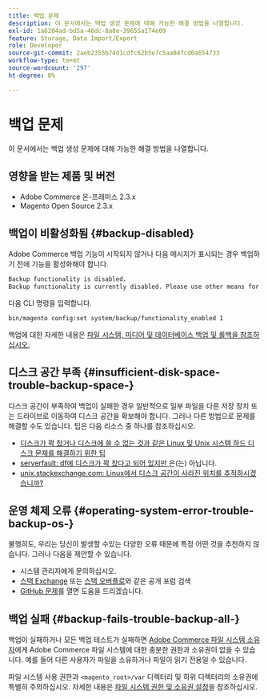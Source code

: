 ```yaml
---
title: 백업 문제
description: 이 문서에서는 백업 생성 문제에 대해 가능한 해결 방법을 나열합니다.
exl-id: 1a6204ad-bd5a-46dc-8a8e-39655a174e09
feature: Storage, Data Import/Export
role: Developer
source-git-commit: 2aeb2355b74d1cdfc62b5e7c5aa04fcd0a654733
workflow-type: tm+mt
source-wordcount: '297'
ht-degree: 0%

---
```


# 백업 문제

이 문서에서는 백업 생성 문제에 대해 가능한 해결 방법을 나열합니다.

## 영향을 받는 제품 및 버전

* Adobe Commerce 온-프레미스 2.3.x
* Magento Open Source 2.3.x

## 백업이 비활성화됨 {#backup-disabled}

Adobe Commerce 백업 기능이 시작되지 않거나 다음 메시지가 표시되는 경우 백업하기 전에 기능을 활성화해야 합니다.

```bash
Backup functionality is disabled.
Backup functionality is currently disabled. Please use other means for backups.
```

다음 CLI 명령을 입력합니다.

```bash
bin/magento config:set system/backup/functionality_enabled 1
```

백업에 대한 자세한 내용은 [파일 시스템, 미디어 및 데이터베이스 백업 및 롤백을 참조하십시오.](https://experienceleague.adobe.com/ko/docs/commerce-operations/installation-guide/tutorials/backup)

## 디스크 공간 부족 {#insufficient-disk-space-trouble-backup-space-}

디스크 공간이 부족하여 백업이 실패한 경우 일반적으로 일부 파일을 다른 저장 장치 또는 드라이브로 이동하여 디스크 공간을 확보해야 합니다. 그러나 다른 방법으로 문제를 해결할 수도 있습니다. 팁은 다음 리소스 중 하나를 참조하십시오.

* [디스크가 꽉 찼거나 디스크에 쓸 수 없는 것과 같은 Linux 및 Unix 시스템 하드 디스크 문제를 해결하기 위한 팁](https://www.cyberciti.biz/datacenter/linux-unix-bsd-osx-cannot-write-to-hard-disk)
* [serverfault: df에 디스크가 꽉 찼다고 되어 있지만 ](https://serverfault.com/questions/315181/df-says-disk-is-full-but-it-is-not)은(는) 아닙니다.
* [unix.stackexchange.com: Linux에서 디스크 공간이 사라진 위치를 추적하시겠습니까?](https://unix.stackexchange.com/questions/125429/tracking-down-where-disk-space-has-gone-on-linux)

## 운영 체제 오류 {#operating-system-error-trouble-backup-os-}

불행히도, 우리는 당신이 발생할 수있는 다양한 오류 때문에 특정 어떤 것을 추천하지 않습니다. 그러나 다음을 제안할 수 있습니다.

* 시스템 관리자에게 문의하십시오.
* [스택 Exchange](https://unix.stackexchange.com) 또는 [스택 오버플로](https://stackoverflow.com)와 같은 공개 포럼 검색
* [GitHub 문제](https://github.com/magento/magento2/issues)를 열면 도움을 드리겠습니다.

## 백업 실패 {#backup-fails-trouble-backup-all-}

백업이 실패하거나 모든 백업 테스트가 실패하면 [Adobe Commerce 파일 시스템 소유자](https://experienceleague.adobe.com/ko/docs/commerce-operations/installation-guide/prerequisites/file-system/overview)에게 Adobe Commerce 파일 시스템에 대한 충분한 권한과 소유권이 없을 수 있습니다. 예를 들어 다른 사용자가 파일을 소유하거나 파일이 읽기 전용일 수 있습니다.

파일 시스템 사용 권한과 `<magento_root>/var` 디렉터리 및 하위 디렉터리의 소유권에 특별히 주의하십시오. 자세한 내용은 [파일 시스템 권한 및 소유권 설정](https://experienceleague.adobe.com/ko/docs/commerce-operations/installation-guide/prerequisites/file-system/configure-permissions)을 참조하십시오.
